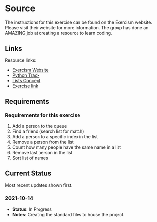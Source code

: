 # Source

The instructions for this exercise can be found on the Exercism website. Please visit their website for more information. The group has done an AMAZING job at creating a resource to learn coding.

## Links

Resource links:

- [Exercism Website](https://exercism.org/)
- [Python Track](https://exercism.org/tracks/python)
- [Lists Concept](https://exercism.org/tracks/python/concepts/list-methods)
- [Exercise link](https://exercism.org/tracks/python/exercises/chaitanas-colossal-coaster)

## Requirements

### Requirements for this exercise

1. Add a person to the queue
2. Find a friend (search list for match)
3. Add a person to a specific index in the list
4. Remove a person from the list
5. Count how many people have the same name in a list
6. Remove last person in the list
7. Sort list of names

## Current Status

Most recent updates shown first.

### 2021-10-14

- **Status**: In Progress
- **Notes**: Creating the standard files to house the project.
